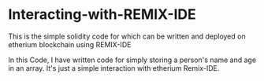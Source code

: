 # Interacting-with-REMIX-IDE
This is the simple solidity code for which can be written and deployed on etherium blockchain using REMIX-IDE

In this Code, I have written code for simply storing a person's name and age in an array. It's just a simple interaction with etherium Remix-IDE.
